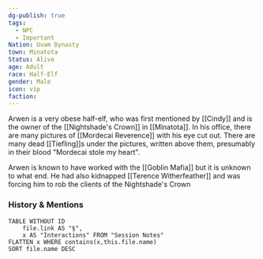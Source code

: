 ```yaml
---
dg-publish: true
tags:
  - NPC
  - Important
Nation: Uvam Dynasty
town: Minatota
Status: Alive
age: Adult
race: Half-Elf
gender: Male
icon: vip
faction:
---
```

Arwen is a very obese half-elf, who was first mentioned by [[Cindy]] and is the owner of the [[Nightshade's Crown]] in [[Minatota]]. In his office, there are many pictures of [[Mordecai Reverence]] with his eye cut out. There are many dead [[Tiefling]]s under the pictures, written above them, presumably in their blood "Mordecai stole my heart". 

Arwen is known to have worked with the [[Goblin Mafia]] but it is unknown to what end. He had also kidnapped [[Terence Witherfeather]] and was forcing him to rob the clients of the Nightshade's Crown 

### History & Mentions
```dataview
TABLE WITHOUT ID
	file.link AS "§", 
	x AS "Interactions" FROM "Session Notes"
FLATTEN x WHERE contains(x,this.file.name) 
SORT file.name DESC
```